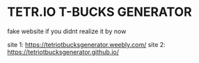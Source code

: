 # TETR.IO T-BUCKS GENERATOR

fake website if you didnt realize it by now

site 1: https://tetriotbucksgenerator.weebly.com/
site 2: https://tetriotbucksgenerator.github.io/
